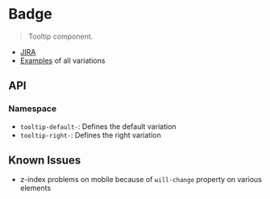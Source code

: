 # Badge

> Tooltip component.

- [JIRA](https://jira.migros.net/browse/MIDUWEB-158)
- [Examples](../../pages/Tooltip.html) of all variations

## API

### Namespace

- `tooltip-default-`: Defines the default variation
- `tooltip-right-`: Defines the right variation

## Known Issues

- z-index problems on mobile because of `will-change` property on various elements